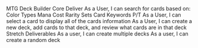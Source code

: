 MTG Deck Builder
Core Deliver
As a User, I can search for cards based on:
Color
Types
Mana Cost
Rarity
Sets
Card Keywords
P/T
As a User, I can select a card to display all of the cards information
As a User, I can create a new deck, add cards to that deck, and review what cards are in that deck
Stretch Deliverables
As a user, I can create multiple decks
As a user, I can create a random deck
